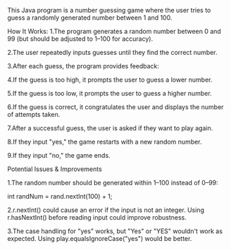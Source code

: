 This Java program is a number guessing game where the user tries to guess a randomly generated number between 1 and 100.

How It Works:
1.The program generates a random number between 0 and 99 (but should be adjusted to 1–100 for accuracy).

2.The user repeatedly inputs guesses until they find the correct number.

3.After each guess, the program provides feedback:

4.If the guess is too high, it prompts the user to guess a lower number.

5.If the guess is too low, it prompts the user to guess a higher number.

6.If the guess is correct, it congratulates the user and displays the number of attempts taken.

7.After a successful guess, the user is asked if they want to play again.

8.If they input "yes," the game restarts with a new random number.

9.If they input "no," the game ends.

Potential Issues & Improvements

1.The random number should be generated within 1–100 instead of 0–99:

int randNum = rand.nextInt(100) + 1;

2.r.nextInt() could cause an error if the input is not an integer. Using r.hasNextInt() before reading input could improve robustness.

3.The case handling for "yes" works, but "Yes" or "YES" wouldn't work as expected. Using play.equalsIgnoreCase("yes") would be better.
